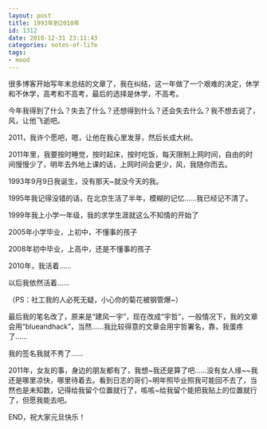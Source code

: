 ```yaml
---
layout: post
title: 1993年到2010年
id: 1312
date: 2010-12-31 23:11:43
categories: notes-of-life
tags:
- mood
---
```


很多博客开始写年末总结的文章了，我在纠结，这一年做了一个艰难的决定，休学和不休学，高考和不高考，最后的选择是休学，不高考。<!-- more -->

今年我得到了什么？失去了什么？还想得到什么？还会失去什么？我不想去说了，风，让他飞逝吧。

2011，我许个愿吧，嗯，让他在我心里发芽，然后长成大树。

2011年里，我要按时睡觉，按时起床，按时吃饭，每天限制上网时间，自由的时间慢慢少了，明年去外地上课的话，上网时间会更少，风，我随你而去。

1993年9月9日我诞生，没有那天~就没今天的我。

1995年我记得没错的话，在北京生活了半年，模糊的记忆……我已经记不清了。

1999年我上小学一年级，我的求学生涯就这么不知情的开始了

2005年小学毕业，上初中，不懂事的孩子

2008年初中毕业，上高中，还是不懂事的孩子

2010年，我活着……

以后我依然活着……

（PS：社工我的人必死无疑，小心你的菊花被钢管爆~）

最后我的笔名改了，原来是“建风一宇”，现在改成“宇哲”，一般情况下，我的文章会用“blueandhack”，当然……我比较得意的文章会用宇哲署名，靠，我蛋疼了……

我的签名我就不秀了……

2011年，女友的事，身边的朋友都有了，我想~我还是算了吧……没有女人缘~~我还是哪里凉快，哪里待着去。看到日志的哥们~明年照毕业照我可能回不去了，当然也是未知数，记得给我留个位置就行了，咳咳~给我留个能把我贴上的位置就行了，但愿我能去吧。

END，祝大家元旦快乐！